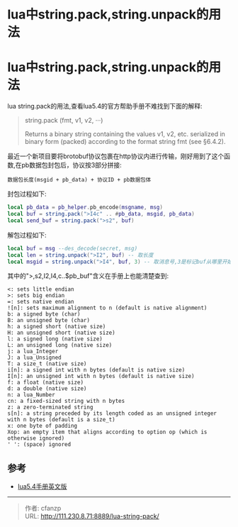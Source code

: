 # lua中string.pack,string.unpack的用法


# lua中string.pack,string.unpack的用法
lua string.pack的用法,查看lua5.4的官方帮助手册不难找到下面的解释:
> string.pack (fmt, v1, v2, ···)
>
> Returns a binary string containing the values v1, v2, etc. serialized in binary form (packed) according to the format string fmt (see §6.4.2).

最近一个新项目要将brotobuf协议包裹在http协议内进行传输，刚好用到了这个函数,在pb数据包封包后，协议按3部分拼接:
```
数据包长度(msgid + pb_data) + 协议ID + pb数据包体
```
封包过程如下:

```lua
local pb_data = pb_helper.pb_encode(msgname, msg)
local buf = string.pack(">I4c" .. #pb_data, msgid, pb_data)
local send_buf = string.pack(">s2", buf)
```

解包过程如下:
```lua
local buf = msg --des_decode(secret, msg)
local len = string.unpack(">I2", buf) -- 取长度
local msgid = string.unpack(">I4", buf, 3) -- 取消息号,3是标记buf从哪里开始读
```

其中的">,s2,I2,I4,c..$pb_buf"含义在手册上也能清楚查到:
```
<: sets little endian
>: sets big endian
=: sets native endian
![n]: sets maximum alignment to n (default is native alignment)
b: a signed byte (char)
B: an unsigned byte (char)
h: a signed short (native size)
H: an unsigned short (native size)
l: a signed long (native size)
L: an unsigned long (native size)
j: a lua_Integer
J: a lua_Unsigned
T: a size_t (native size)
i[n]: a signed int with n bytes (default is native size)
I[n]: an unsigned int with n bytes (default is native size)
f: a float (native size)
d: a double (native size)
n: a lua_Number
cn: a fixed-sized string with n bytes
z: a zero-terminated string
s[n]: a string preceded by its length coded as an unsigned integer with n bytes (default is a size_t)
x: one byte of padding
Xop: an empty item that aligns according to option op (which is otherwise ignored)
' ': (space) ignored
```

## 参考
- [lua5.4手册英文版](http://www.lua.org/manual/5.4/manual.html)


---

> 作者: cfanzp  
> URL: http://111.230.8.71:8889/lua-string-pack/  

